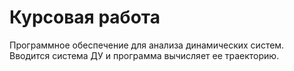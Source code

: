 # Курсовая работа
Программное обеспечение для анализа динамических систем.
Вводится система ДУ и программа вычисляет ее траекторию.
